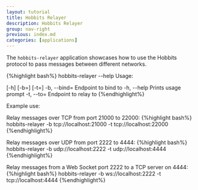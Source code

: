 ```yaml
---
layout: tutorial
title: Hobbits Relayer
description: Hobbits Relayer
group: nav-right
previous: index.md
categories: [applications]
---
```


The `hobbits-relayer` application showcases how to use the Hobbits protocol to pass messages between different networks.

{%highlight bash%}
hobbits-relayer --help
Usage: <main class> [-h] [-b=<bind>] [-t=<to>]
  -b, --bind=<bind>   Endpoint to bind to
  -h, --help          Prints usage prompt
  -t, --to=<to>       Endpoint to relay to
{%endhighlight%}

Example use:

Relay messages over TCP from port 21000 to 22000:
{%highlight bash%}
hobbits-relayer -b tcp://localhost:21000 -t tcp://localhost:22000
{%endhighlight%}

Relay messages over UDP from port 2222 to 4444:
{%highlight bash%}
hobbits-relayer -b udp://localhost:2222 -t udp://localhost:4444
{%endhighlight%}

Relay messages from a Web Socket port 2222 to a TCP server on 4444:
{%highlight bash%}
hobbits-relayer -b ws://localhost:2222 -t tcp://localhost:4444
{%endhighlight%}



